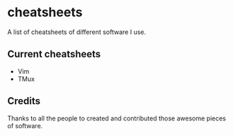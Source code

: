 # cheatsheets
A list of cheatsheets of different software I use.

## Current cheatsheets
* Vim
* TMux

## Credits
Thanks to all the people to created and contributed those awesome pieces of
software.
